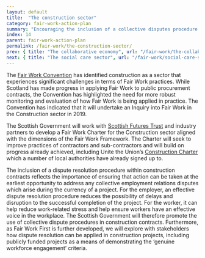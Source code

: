 ```yaml
---
layout: default
title:  "The construction sector"
category: fair-work-action-plan
summary: "Encouraging the inclusion of a collective disputes procedure in construction contracts"
index: 14
parent: fair-work-action-plan
permalink: /fair-work/the-construction-sector/
prev: { title: "The collaborative economy", url: "/fair-work/the-collaborative-economy/" }
next: { title: "The social care sector", url: "/fair-work/social-care-sector/" }
---
```


The [Fair Work Convention](https://www.fairworkconvention.scot/) has identified construction as a sector that experiences significant challenges in terms of Fair Work practices. While Scotland has made progress in applying Fair Work to public procurement contracts, the Convention has highlighted the need for more robust monitoring and evaluation of how Fair Work is being applied in practice. The Convention has indicated that it will undertake an Inquiry into Fair Work in the Construction sector in 2019.

The Scottish Government will work with [Scottish Futures Trust](https://www.scottishfuturestrust.org.uk/) and industry partners to develop a Fair Work Charter for the Construction sector aligned with the dimensions of the Fair Work Framework.  The Charter will seek to improve practices of contractors and sub-contractors and will build on progress already achieved, including Unite the Union’s [Construction Charter](http://www.unitescotlandconstruction.net/construction-charter.html) which a number of local authorities have already signed up to.

The inclusion of a dispute resolution procedure within construction contracts reflects the importance of ensuring that action can be taken at the earliest opportunity to address any collective employment relations disputes which arise during the currency of a project.  For the employer, an effective dispute resolution procedure reduces the possibility of delays and disruption to the successful completion of the project. For the worker, it can help reduce work-related stress and help ensure workers have an effective voice in the workplace.  The Scottish Government will therefore promote the use of collective dispute procedures in construction contracts.  Furthermore, as Fair Work First is further developed, we will explore with stakeholders how dispute resolution can be applied in construction projects, including publicly funded projects as a means of demonstrating the ‘genuine workforce engagement’ criteria.  
